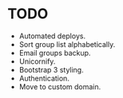 TODO
====

* Automated deploys.
* Sort group list alphabetically.
* Email groups backup.
* Unicornify.
* Bootstrap 3 styling.
* Authentication.
* Move to custom domain.
